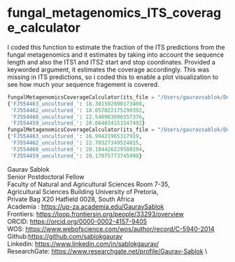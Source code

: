 # fungal_metagenomics_ITS_coverage_calculator
I coded this function to estimate the fraction of the ITS predictions from the fungal metagenomics and it estimates by taking into account the sequence length and also the ITS1 and ITS2 start and stop coordinates. Provided a keyworded argument, it estimates the coverage accordingly. This was missing in ITS predictions, so i coded this to enable a plot visualization to see how much your sequence fragement is covered. 

```python 
fungalMetagenomicsCoverageCalculator(its_file = "/Users/gauravsablok/Desktop/CodeCheck/Write/outdata.csv", its_type = "its1")
{'FJ554463_uncultured_': 18.381502890173408, 
 'FJ554462_uncultured_': 18.057022175290392, 
 'FJ554460_uncultured_': 22.540983606557376, 
 'FJ554459_uncultured_': 20.064034151547492}
fungalMetagenomicsCoverageCalculator(its_file = "/Users/gauravsablok/Desktop/CodeCheck/Write/outdata.csv", its_type = "its2")
{'FJ554463_uncultured_': 16.99421965317919, 
 'FJ554462_uncultured_': 22.70327349524815, 
 'FJ554460_uncultured_': 20.184426229508194, 
 'FJ554459_uncultured_': 20.17075773745998}
```

Gaurav Sablok \
Senior Postdoctoral Fellow \
Faculty of Natural and Agricultural Sciences Room 7-35, \
Agricultural Sciences Building University of Pretoria, \
Private Bag X20 Hatfield 0028, South Africa \
Academia : https://up-za.academia.edu/GauravSablok \
Frontiers: https://loop.frontiersin.org/people/33293/overview \
ORCID: https://orcid.org/0000-0002-4157-9405 \
WOS: https://www.webofscience.com/wos/author/record/C-5940-2014 \
Github:https://github.com/sablokgaurav \
Linkedin: https://www.linkedin.com/in/sablokgaurav/ \
ResearchGate: https://www.researchgate.net/profile/Gaurav-Sablok \
